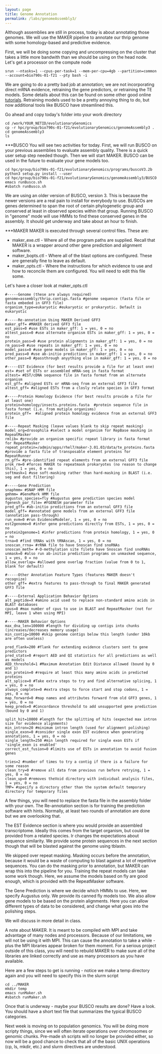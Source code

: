```yaml
---
layout: page
title: Genome Annotation
permalink: /labs/genomeAssembly3/
---
```


Although assemblies are still in process, today is about annotating those genomes. We will use the MAKER pipeline to annotate our thrip genome with some homology-based and predictive evidence.

First, we will be doing some copying and uncompressing on the cluster that takes a little more bandwith than we should be using on the head node. Let's get a processor on the compute node
```
srun --ntasks=1 --cpus-per-task=1 --mem-per-cpu=4gb --partition=common --account=bio790s-01-f21 --pty bash -i
```

We are going to do a pretty bad job at annotation; we are not incorporating direct mRNA evidence, retraining the gene predictors, or retraining the TE models. Some details about this can be found on some other good online [tutorials](https://darencard.net/blog/2017-05-16-maker-genome-annotation/). Retraining models used to be a pretty annoying thing to do, but now additional tools like BUSCO have streamlined this.

Go ahead and copy today's folder into your work directory
```
cd /work/YOUR_NETID/evolutionaryGenomics
cp -r hpc/group/bio790s-01-f21/evolutionaryGenomics/genomeAssembly3 .
cd genomeAssembly3
ls
```

***BUSCO
You will see two activities for today. First, we will run BUSCO on your previous assemblies to evaluate assembly quality. There is a quick user setup step needed though. Then we will start MAKER. BUSCO can be used in the future to evaluate your gene models too.
```
cd hpc/group/bio790s-01-f21/evolutionaryGenomics/programs/buscoV3.2b
python3 setup.py install --user
cd hpc/group/bio790s-01-f21/evolutionaryGenomics/genomeAssembly3/BUSCO
emacs runBusco.sh
#sbatch runBusco.sh
```
We are using an older version of BUSCO, version 3. This is because the newer versions are a real pain to install for everybody to use. BUSCOs are genes determined to span the root of certain phylogenetic group and conserved at least in observed species within that group. Running BUSCO in "genome" mode will use HMMs to find these conserved genes in the assembly. It should get underway and take about an hour to finish.

***MAKER
MAKER is executed through several control files. These are:
* maker\_exe.ctl - Where all of the program paths are supplied. Recall that MAKER is a wrapper around other gene prediction and alignment software.
* maker\_bopts.ctl - Where all of the blast options are configured. These are generally fine to leave as default.
* maker\_opts.ctl - Where the instructions for which evidence to use and how to reconcile them are configured. You will need to edit this file some.

Let's have a closer look at maker\_opts.ctl
```
#-----Genome (these are always required)
genome=assembly/thrip.contigs.fasta #genome sequence (fasta file or fasta embeded in GFF3 file)
organism_type=eukaryotic #eukaryotic or prokaryotic. Default is eukaryotic

#-----Re-annotation Using MAKER Derived GFF3
maker_gff= #MAKER derived GFF3 file
est_pass=0 #use ESTs in maker_gff: 1 = yes, 0 = no
altest_pass=0 #use alternate organism ESTs in maker_gff: 1 = yes, 0 = no
protein_pass=0 #use protein alignments in maker_gff: 1 = yes, 0 = no
rm_pass=0 #use repeats in maker_gff: 1 = yes, 0 = no
model_pass=0 #use gene models in maker_gff: 1 = yes, 0 = no
pred_pass=0 #use ab-initio predictions in maker_gff: 1 = yes, 0 = no
other_pass=0 #passthrough anyything else in maker_gff: 1 = yes, 0 = no

#-----EST Evidence (for best results provide a file for at least one)
est= #set of ESTs or assembled mRNA-seq in fasta format
altest= #EST/cDNA sequence file in fasta format from an alternate organism
est_gff= #aligned ESTs or mRNA-seq from an external GFF3 file
altest_gff= #aligned ESTs from a closly relate species in GFF3 format

#-----Protein Homology Evidence (for best results provide a file for at least one)
protein=homology/insects.proteins.fasta  #protein sequence file in fasta format (i.e. from mutiple organisms)
protein_gff=  #aligned protein homology evidence from an external GFF3 file

#-----Repeat Masking (leave values blank to skip repeat masking)
model_org=drosophila #select a model organism for RepBase masking in RepeatMasker
rmlib= #provide an organism specific repeat library in fasta format for RepeatMasker
repeat_protein=/admin/apps/rhel7/maker-3.01.03/data/te_proteins.fasta #provide a fasta file of transposable element proteins for RepeatRunner
rm_gff= #pre-identified repeat elements from an external GFF3 file
prok_rm=0 #forces MAKER to repeatmask prokaryotes (no reason to change this), 1 = yes, 0 = no
softmask=1 #use soft-masking rather than hard-masking in BLAST (i.e. seg and dust filtering)

#-----Gene Prediction
snaphmm= #SNAP HMM file
gmhmm= #GeneMark HMM file
augustus_species=fly #Augustus gene prediction species model
fgenesh_par_file= #FGENESH parameter file
pred_gff= #ab-initio predictions from an external GFF3 file
model_gff= #annotated gene models from an external GFF3 file (annotation pass-through)
run_evm=0 #run EvidenceModeler, 1 = yes, 0 = no
est2genome=0 #infer gene predictions directly from ESTs, 1 = yes, 0 = no
protein2genome=1 #infer predictions from protein homology, 1 = yes, 0 = no
trna=0 #find tRNAs with tRNAscan, 1 = yes, 0 = no
snoscan_rrna= #rRNA file to have Snoscan find snoRNAs
snoscan_meth= #-O-methylation site fileto have Snoscan find snoRNAs
unmask=0 #also run ab-initio prediction programs on unmasked sequence, 1 = yes, 0 = no
allow_overlap= #allowed gene overlap fraction (value from 0 to 1, blank for default)

#-----Other Annotation Feature Types (features MAKER doesn't recognize)
other_gff= #extra features to pass-through to final MAKER generated GFF3 file

#-----External Application Behavior Options
alt_peptide=X #amino acid used to replace non-standard amino acids in BLAST databases
cpus=8 #max number of cpus to use in BLAST and RepeatMasker (not for MPI, leave 1 when using MPI)

#-----MAKER Behavior Options
max_dna_len=100000 #length for dividing up contigs into chunks (increases/decreases memory usage)
min_contig=10000 #skip genome contigs below this length (under 10kb are often useless)

pred_flank=200 #flank for extending evidence clusters sent to gene predictors
pred_stats=0 #report AED and QI statistics for all predictions as well as models
AED_threshold=1 #Maximum Annotation Edit Distance allowed (bound by 0 and 1)
min_protein=0 #require at least this many amino acids in predicted proteins
alt_splice=0 #Take extra steps to try and find alternative splicing, 1 = yes, 0 = no
always_complete=0 #extra steps to force start and stop codons, 1 = yes, 0 = no
map_forward=0 #map names and attributes forward from old GFF3 genes, 1 = yes, 0 = no
keep_preds=0 #Concordance threshold to add unsupported gene prediction (bound by 0 and 1)

split_hit=10000 #length for the splitting of hits (expected max intron size for evidence alignments)
min_intron=20 #minimum intron length (used for alignment polishing)
single_exon=0 #consider single exon EST evidence when generating annotations, 1 = yes, 0 = no
single_length=250 #min length required for single exon ESTs if 'single_exon is enabled'
correct_est_fusion=0 #limits use of ESTs in annotation to avoid fusion genes

tries=2 #number of times to try a contig if there is a failure for some reason
clean_try=0 #remove all data from previous run before retrying, 1 = yes, 0 = no
clean_up=0 #removes theVoid directory with individual analysis files, 1 = yes, 0 = no
TMP= #specify a directory other than the system default temporary directory for temporary files
```
A few things, you will need to replace the fasta file in the assembly folder with your own. The Re-annotation section is for training the prediction software with hints. Normally, at least two rounds of annotation are done but we are overlooking that.

The EST Evidence section is where you would provide an assembled transcriptome. Ideally this comes from the target organism, but could be provided from a related species. Ir changes the expectations about sequence similarity. We provide some protein sequences in the next section though that will be blasted against the genome using tblastn.

We skipped over repeat masking. Masking occurs before the annotation, because it would be a waste of computing to blast against a lot of repetitive sequences. You can do the masking prior to annotation, but MAKER can wrap this into the pipeline for you. Training the repeat models can take some work though. Here, we assume the models based on fly are good enough, which is provided with the RepeatMasker software.

The Gene Prediction is where we decide which HMMs to use. Here, we specify Augustus only. We provide its canned fly models too. We also allow gene models to be based on the protein alignments. Here you can allow different types of data to be considered, and change what goes into the polishing steps.

We will discuss in more detail in class.

A note about MAKER. It is meant to be compiled with MPI and take advantage of many nodes and processors. Because of our limitations, we will not be using it with MPI. This can cause the annotation to take a while - plus the MPI libraries appear broken for them moment. For a serious project outside of this class, you will need to rebuild MAKER to make sure all of the libraries are linked correctly and use as many processors as you have available.

Here are a few steps to get is running - notice we make a temp directory again and you will need to specify this in the slurm script
```
cd ../MAKER
mkdir temp
emacs runMaker.sh
#sbatch runMaker.sh
```

Once that is underway - maybe your BUSCO results are done? Have a look. You should have a short text file that summarizes the typical BUSCO categories.

Next week is moving on to population genomics. You will be doing more scripty things, since we will often iterate operations over chromosomes or genomic chunks. Pre-made sh scripts will no longer be provided either, so now will be a good chance to check that all of the basic UNIX operations (cp, ls, mkdir, etc.) and slurm directives are understood.
